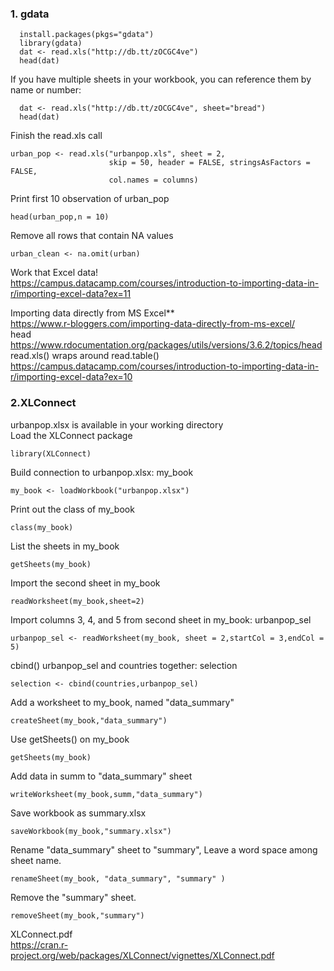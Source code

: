 ### 1. gdata  
```
  install.packages(pkgs="gdata")
  library(gdata)
  dat <- read.xls("http://db.tt/zOCGC4ve")
  head(dat)
```
  If you have multiple sheets in your workbook, you can reference them by name or number:
```
  dat <- read.xls("http://db.tt/zOCGC4ve", sheet="bread")
  head(dat)
  ```
Finish the read.xls call
```
urban_pop <- read.xls("urbanpop.xls", sheet = 2,
                      skip = 50, header = FALSE, stringsAsFactors = FALSE,
                      col.names = columns)
 ```                     
Print first 10 observation of urban_pop
```
head(urban_pop,n = 10)
  ```
Remove all rows that contain NA values
```
urban_clean <- na.omit(urban)
```
Work that Excel data!
<br> https://campus.datacamp.com/courses/introduction-to-importing-data-in-r/importing-excel-data?ex=11

 Importing data directly from MS Excel**
<br> https://www.r-bloggers.com/importing-data-directly-from-ms-excel/
<br> head
<br>https://www.rdocumentation.org/packages/utils/versions/3.6.2/topics/head
<br> read.xls() wraps around read.table()
<br> https://campus.datacamp.com/courses/introduction-to-importing-data-in-r/importing-excel-data?ex=10

### 2.XLConnect
urbanpop.xlsx is available in your working directory
<br>
Load the XLConnect package
 ```
library(XLConnect)
```
 Build connection to urbanpop.xlsx: my_book
 ```
my_book <- loadWorkbook("urbanpop.xlsx")
```
 Print out the class of my_book
```
class(my_book)
```
List the sheets in my_book
```
getSheets(my_book)
```

Import the second sheet in my_book
```
readWorksheet(my_book,sheet=2)
```
Import columns 3, 4, and 5 from second sheet in my_book: urbanpop_sel
```
urbanpop_sel <- readWorksheet(my_book, sheet = 2,startCol = 3,endCol = 5) 
```
cbind() urbanpop_sel and countries together: selection
```
selection <- cbind(countries,urbanpop_sel)
```
Add a worksheet to my_book, named "data_summary"
```
createSheet(my_book,"data_summary")
```
Use getSheets() on my_book
```
getSheets(my_book)
```
Add data in summ to "data_summary" sheet
```
writeWorksheet(my_book,summ,"data_summary")
```
Save workbook as summary.xlsx
```
saveWorkbook(my_book,"summary.xlsx")
```
Rename "data_summary" sheet to "summary", Leave a word space among sheet name.
```
renameSheet(my_book, "data_summary", "summary" )
```
Remove the "summary" sheet.
```
removeSheet(my_book,"summary")
```
 XLConnect.pdf
<br> https://cran.r-project.org/web/packages/XLConnect/vignettes/XLConnect.pdf

